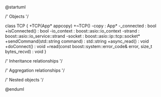 @startuml





/' Objects '/

class TCP {
	+TCP(App* appcopy)
	+~TCP()
	-copy : App*
	-_connected : bool
	+isConnected() : bool
	-io_context : boost::asio::io_context
	-strand : boost::asio::io_service::strand
	-socket : boost::asio::ip::tcp::socket*
	+sendCommand(std::string command) : std::string
	+async_read() : void
	+doConnect() : void
	+read(const boost::system::error_code& error, size_t bytes_recvd) : void
}





/' Inheritance relationships '/




/' Aggregation relationships '/





/' Nested objects '/



@enduml

